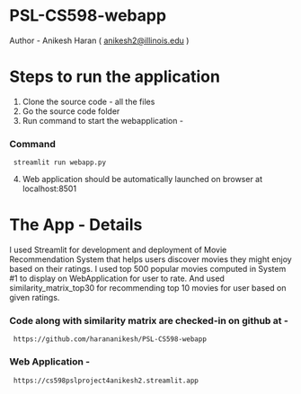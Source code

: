 # PSL-CS598-webapp
Author - Anikesh Haran ( anikesh2@illinois.edu )

# Steps to run the application
1. Clone the source code - all the files
2. Go the source code folder
3. Run command to start the webapplication -
### Command
     streamlit run webapp.py

4. Web application should be automatically launched on browser at localhost:8501

# The App - Details
I used Streamlit for development and deployment of Movie Recommendation System that helps users discover movies they might enjoy based on their ratings. I used top 500 popular movies computed in System #1 to display on WebApplication for user to rate. And used similarity_matrix_top30 for recommending top 10 movies for user based on given ratings.

### Code along with similarity matrix are checked-in on github at - 
     https://github.com/harananikesh/PSL-CS598-webapp

### Web Application - 
     https://cs598pslproject4anikesh2.streamlit.app

